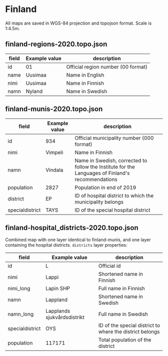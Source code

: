 # Finland

All maps are saved in WGS-84 projection and topojson format. Scale is 1:4.5m.

## finland-regions-2020.topo.json

field | Example value | description
----- | ------------- | -----------
id    |	01            | Official region number (00 format)
name	| Uusimaa       | Name in English
nimi	| Uusimaa       | Name in Finnish
namn	| Nyland        | Name in Swedish

## finland-munis-2020.topo.json

field | Example value | description
----- | ------------- | -----------
id    |	934           | Official municipality number (000 format)
nimi	| Vimpeli       | Name in Finnish
namn	| Vindala       | Name in Swedish, corrected to follow the Institute for the Languages of Finland's recommendations
population  | 2827    | Population in end of 2019
district    |	EP      | ID of hospital district to which the municipality belongs
specialdistrict | TAYS  | ID of the special hospital district


## finland-hospital_districts-2020.topo.json

Combined map with one layer identical to finland-munis, and one layer containing the hospital districts. `districts` layer properties:

field | Example value | description
----- | ------------- | -----------
id	  | L             | Official id
nimi  | Lappi         | Shortened name in Finnish
nimi_long	| Lapin SHP | Full name in Finnish
namn  | Lappland      | Shortened name in Swedish
namn_long	| Lapplands sjukvårdsdistrikt | Full name in Swedish
specialdistrict | OYS | ID of the special district to where the district belongs
population  | 117171  | Total population of the district
